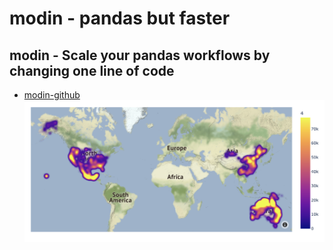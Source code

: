 # modin - pandas but faster #
## modin - Scale your pandas workflows by changing one line of code ##

- [modin-github](https://github.com/modin-project/modin)
![Wildfire Hotspots Hetmap ](https://github.com/prodramp/python-projects/raw/main/images/heatmap-wildfire-hotspots.png)
